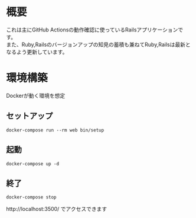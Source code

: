 # 概要

これは主にGitHub Actionsの動作確認に使っているRailsアプリケーションです。  
また、Ruby,Railsのバージョンアップの知見の蓄積も兼ねてRuby,Railsは最新となるよう更新しています。

# 環境構築
Dockerが動く環境を想定

## セットアップ
```
docker-compose run --rm web bin/setup
```
## 起動
```
docker-compose up -d
```

## 終了
```
docker-compose stop
```

http://localhost:3500/
でアクセスできます